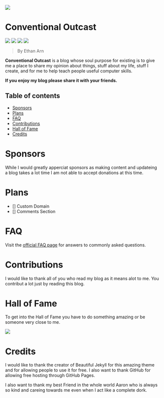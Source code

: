 ![](https://i.ibb.co/0CDvPjm/Untitled-design.png")

# Conventional Outcast

![](https://img.shields.io/website?down_color=red&down_message=Offline&up_color=blue&up_message=Online&url=http%3A%2F%2Fbambi2022.github.io)
![](https://img.shields.io/github/issues/bambi2022/bambi2022.github.io) 
![](https://img.shields.io/github/issues-closed/bambi2022/bambi2022.github.io)
![](https://img.shields.io/github/last-commit/bambi2022/bambi2022.github.io)

> By Ethan Arn

**Conventional Outcast** is a blog whose soul purpose for existing is to give me a place to share my opinion about things, stuff about my life, stuff I create, and for me to help teach people useful computer skills.

**If you enjoy my blog please share it with your friends.**

## Table of contents

- [Sponsors](#sponsors)
- [Plans](#plans)
- [FAQ](#faq-and-support)
- [Contributions](#contributions)
- [Hall of Fame](#hall-of-fame)
- [Credits](#credits)

# Sponsors

While I would greatly apperciat sponsors as making content and updateing a blog takes a lot time I am not able to accept donations at this time. 

# Plans

- [] Custom Domain
- [] Comments Section 

# FAQ

Visit the [official FAQ page]() for answers to commonly asked questions.

# Contributions

I would like to thank all of you who read my blog as it means alot to me. You contribut a lot just by reading this blog.

# Hall of Fame

To get into the Hall of Fame you have to do something amazing or be someone very close to me.

![](https://img.shields.io/badge/Aaron-Special%20Pineapple-yellow)

# Credits

I would like to thank the creator of Beautiful Jekyll for this amazing theme and for allowing people to use it for free. I also want to thank GitHub for allowing free hosting through GitHub Pages.

I also want to thank my best Friend in the whole world Aaron who is always so kind and careing towards me even when I act like a complete dork.
